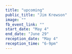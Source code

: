 ```yaml
---
title: "upcoming"
public_title: "Jim Krewson"
image: ""
fb_event_link: ""
start_date: "May 4"
end_date: "June 29"
reception_date: "May 4"
reception_time: "6-9pm"
---
```


